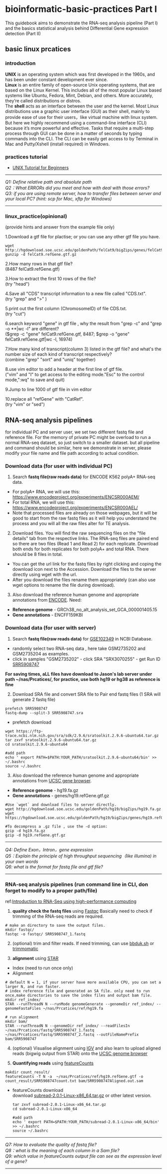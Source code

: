 # bioinformatic-basic-practices   Part I

This guidebook aims to demonstrate the RNA-seq analysis pipeline (Part I) and the basics statistical analysis behind Differential Gene expression detection (Part II)     

## basic linux prcatices  

### introduction
**UNIX** is an operating system which was first developed in the 1960s, and has been under constant development ever since.  
**Linux** is an entire family of open-source Unix operating systems, that are based on the Linux Kernel. This includes all of the most popular Linux based systems like Ubuntu, Fedora, Mint, Debian, and others. More accurately, they’re called distributions or distros.  
The **shell** acts as an interface between the user and the kernel. Most Linux distributions use a graphic user interface (GUI) as their shell, mainly to provide ease of use for their users，like virtual machine with linux system.  But here we highly recommend using a command-line interface (CLI) because it’s more powerful and effective. Tasks that require a multi-step process through GUI can be done in a matter of seconds by typing commands into the CLI.  The CLI can be easily get access to by Terminal in Mac and Putty/Xshell (install required) in Windows.

### practices tutorial
  - [UNIX Tutorial for Beginners](http://www.ee.surrey.ac.uk/Teaching/Unix/)

*************************************************************
*Q1: Define relative path and absolute path*  
*Q2：What ERRORs did you meet and how with deal with those errors?*  
*Q3: if you are using remote server, how to transfer files between server and your local PC? (hint: scp for Mac, xftp for Windows)*   
*************************************************************

### linux_practice(opinional) 
(provide hints and answer from the example file only)  

1.Download a gtf file for plactise; or you can use any other gtf file you have.
```
wget http://hgdownload.soe.ucsc.edu/goldenPath/felCat9/bigZips/genes/felCat9.refGene.gtf.gz
gunzip -d felCat9.refGene.gtf.gz
```

2.How many rows in that gtf file?    
(8487 felCat9.refGene.gtf)  
  
3.How to extract the first 10 rows of the file?  
(try "head")  
  
4.Save all "CDS" transcript information to a new file called "CDS.txt".  
(try "grep" and ">" )  
  
5.print out the first column (ChromosomeID) of file CDS.txt.  
(try "cut")

6.search keyword "gene" in gtf file , why the result from "grep -c" and "grep -o \*\*|wc -l" are different?  
($grep -c "gene" felCat9.refGene.gtf, 8487; $grep -o "gene" felCat9.refGene.gtf|wc -l, 16974)  

7.How many kind of transcript(column 3) listed in the gtf file? and what's the number size of each kind of transcript respectively?  
(combine "grep" "sort" and "uniq" together)  

8.use vim editor to add a header at the first line  of gtf file.  
("vim" and "I" to get access to the editing mode."Esc" to the control mode,":wq" to save and quit)  

9.Jump to line 1000 of gtf file in vim editor  
  
10.replace all "refGene" with "CatRef".  
(try "vim" or "sed")
 
 
 
## RNA-seq analysis pipelines  
for individual PC and server user, we set two different fastq file and reference file. For the memory of private PC might be overload to run a normal RNA-seq dataset, so just switch to a smaller dataset. but all pipeline and command should be similar, here we demonstrate in server, please modify your file name and file path according to actual condition.  


### Download data (for user with individual PC)

1.  Search **fastq file(raw reads data)** for ENCODE K562 polyA+ RNA-seq data.  
  - For polyA+ RNA, we will use this: https://www.encodeproject.org/experiments/ENCSR000AEM/
  - For total RNA, we will use this: https://www.encodeproject.org/experiments/ENCSR000AEL/
  - Note that processed files are already on those webpages, but it will be good to start from the raw fastq files as it will help you understand the process and you will all   the raw files alter for TE analysis.  
  
2. Download files. You will find the raw sequencing files on the "file details" tab from the respective links. The RNA-seq files are paired end so there are two files (Read 1 and Read 2) for each replicate. Download both ends for both replicates for both polyA+ and total RNA. There should be 8 files in total.
  - You can get the url link for the fastq files by right clicking and coping the download icon next to the Accession. Download the files to the server directly using wget with the url.
  - After you download the files rename them appropriately (can also use wget options to rename the file during download).
3. Also download the reference human genome and appropriate annotations from [ENCODE](https://www.encodeproject.org/data-standards/reference-sequences/). Need:
  - **Reference genome** - GRCh38_no_alt_analysis_set_GCA_000001405.15
  - **Gene annotations** - ENCFF159KBI  
  
  
### Download data (for user with server)  

1. Search **fastq file(raw reads data)** for [GSE102349](https://www.ncbi.nlm.nih.gov/geo/query/acc.cgi?acc=GSE102349) in NCBI Database.
  - randomly select two RNA-seq data , here take GSM2735202 and GSM2735204 as examples.
  - click in samples "GSM2735202" - click SRA "SRX3070255" - get Run ID [SRR5908747](https://trace.ncbi.nlm.nih.gov/Traces/sra/?run=SRR5908747)
  
 **For saving times, aLL files have download to Jason's lab server under path ~/nas/Prcatices/, for practice, use both hg19 or hg38 as reference is fine**
 
2. Download SRA file and convert SRA file to Pair end fastq files (1 SRA will generate 2 fastq file)
  ```
  prefetch SRR5908747
  fastq-dump --split-3 SRR5908747.sra
  ```
  - prefetch download
  ```
  wget https://ftp-trace.ncbi.nlm.nih.gov/sra/sdk/2.9.6/sratoolkit.2.9.6-ubuntu64.tar.gz  
  tar zxvf sratoolkit.2.9.6-ubuntu64.tar.gz  
  cd sratoolkit.2.9.6-ubuntu64  
  
  #add path  
  echo ' export PATH=$PATH:YOUR_PATH/sratoolkit.2.9.6-ubuntu64/bin' >> ~/.bashrc  
  source ~/.bashrc
```  

3.  Also download the reference human genome and appropriate annotations from [UCSC gene browser](https://hgdownload.soe.ucsc.edu/downloads.html#human).
  - **Reference genome** - hg19.fa.gz  
  - **Gene annotations** - genes/hg19.refGene.gtf.gz  
  ```
  #Use `wget` and download files to server directly.
  wget http://hgdownload.soe.ucsc.edu/goldenPath/hg19/bigZips/hg19.fa.gz
  wget https://hgdownload.soe.ucsc.edu/goldenPath/hg19/bigZips/genes/hg19.refGene.gtf.gz
  
  #To decompress a .gz file , use the -d option:
  gzip -d hg19.fa.gz
  gzip -d hg19.refGene.gtf.gz
  ```
  
*************************************************************
*Q4: Define Exon，Intron，gene expression*  
*Q5：Explain the principle of high throughput sequencing（like illumina) in your own words*  
*Q6: what is the format for fastq file and gtf file?*   
*************************************************************




  
### RNA-seq analysis pipelines  (run command line in CLI, don forget to modify to a proper path/file)  
ref:[Introduction to RNA-Seq using high-performance computing](https://hbctraining.github.io/Intro-to-rnaseq-hpc-O2/lessons/03_alignment.html)  

1. **quality check the fastq files** using [Fastqc](https://www.bioinformatics.babraham.ac.uk/projects/fastqc/) Basically need to check if trimming of the RNA-seq reads are required.  
```
# make an directory to save the output files.
mkdir fastqc/
fastqc -o fastqc/ SRR5908747_1.fastq
```  

2. (optional)  trim and filter reads.
If need trimming, can use [bbduk.sh](https://jgi.doe.gov/data-and-tools/bbtools/bb-tools-user-guide/bbduk-guide/) or [trimmomatic](http://www.usadellab.org/cms/?page=trimmomatic)
  
3. **alignment** using [STAR](https://github.com/alexdobin/STAR)  
- Index (need to run once only)
- Alignment 

```
# default N = 1, if your server have more available CPU, you can set a larger N, and run faster.
# index reference file and generated an SA file. only need to run once,make directories to save the index files and output bam file.
mkdir ref_index/
STAR --runThreadN N --runMode genomeGenerate --genomeDir ref_index/ --genomeFastaFiles ~/nas/Prcatices/ref/hg19.fa

# run alignment
mkdir bam/
STAR --runThreadN N --genomeDir ref_index/ --readFilesIn ~/nas/Prcatices/fastq/SRR5908747_1.fastq ~/nas/Prcatices/fastq/SRR5908747_2.fastq --outFileNamePrefix bam/SRR5908747
```

  
4. (optional)  Visualise alignment using [IGV](https://software.broadinstitute.org/software/igv/) and also learn to upload aligned reads (bigwig output from STAR) onto the [UCSC genome browser](https://genome.ucsc.edu/)  


5. **Quantifying reads** using [featureCounts](http://subread.sourceforge.net/)  
```
makdir count_result/
featureCounts -T N -a  ~/nas/Prcatices/ref/hg19.refGene.gtf -o count_result/SRR5908747count.txt bam/SRR5908747Aligned.out.sam
``` 
- featureCounts download  
  download [subread-2.0.1-Linux-x86_64.tar.gz](https://sourceforge.net/projects/subread/files/subread-2.0.1/) or other latest version.
  ```  
  tar zxvf subread-2.0.1-Linux-x86_64.tar.gz  
  cd subread-2.0.1-Linux-x86_64  
  
  #add path  
  echo ' export PATH=$PATH:YOUR_PATH/subread-2.0.1-Linux-x86_64/bin' >> ~/.bashrc  
  source ~/.bashrc  
  ```   

*************************************************************
*Q7: How to evaluate the quality of fastq file?*  
*Q8：what is the meaning of each column in a Sam file?*  
*Q9: which value in featureCounts output file can see as the expression level of a gene?*   
*************************************************************  
